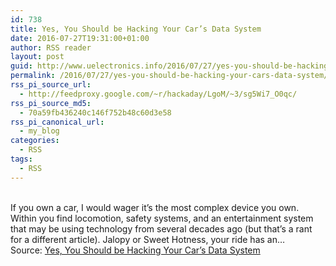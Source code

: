 ```yaml
---
id: 738
title: Yes, You Should be Hacking Your Car’s Data System
date: 2016-07-27T19:31:00+01:00
author: RSS reader
layout: post
guid: http://www.uelectronics.info/2016/07/27/yes-you-should-be-hacking-your-cars-data-system/
permalink: /2016/07/27/yes-you-should-be-hacking-your-cars-data-system/
rss_pi_source_url:
  - http://feedproxy.google.com/~r/hackaday/LgoM/~3/sg5Wi7_O0qc/
rss_pi_source_md5:
  - 70a59fb436240c146f752b48c60d3e58
rss_pi_canonical_url:
  - my_blog
categories:
  - RSS
tags:
  - RSS
---
```

&#013;  
If you own a car, I would wager it’s the most complex device you own. Within you find locomotion, safety systems, and an entertainment system that may be using technology from several decades ago (but that’s a rant for a different article). Jalopy or Sweet Hotness, your ride has an…&#013;  
Source: <a href="http://feedproxy.google.com/~r/hackaday/LgoM/~3/sg5Wi7_O0qc/" target="_blank">Yes, You Should be Hacking Your Car’s Data System</a>